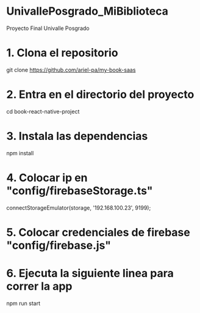 # UnivallePosgrado_MiBiblioteca
Proyecto Final Univalle Posgrado 

# 1. Clona el repositorio
git clone https://github.com/ariel-pa/my-book-saas

# 2. Entra en el directorio del proyecto
cd book-react-native-project

# 3. Instala las dependencias
npm install

# 4. Colocar ip en "config/firebaseStorage.ts"
connectStorageEmulator(storage, '192.168.100.23', 9199);

# 5. Colocar credenciales de firebase "config/firebase.js"

# 6. Ejecuta la siguiente linea para correr la app
npm run start
